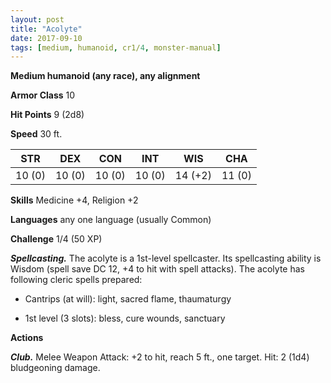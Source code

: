 ```yaml
---
layout: post
title: "Acolyte"
date: 2017-09-10
tags: [medium, humanoid, cr1/4, monster-manual]
---
```


**Medium humanoid (any race), any alignment**

**Armor Class** 10

**Hit Points** 9 (2d8)

**Speed** 30 ft.

|   STR   |   DEX   |   CON   |   INT   |   WIS   |   CHA   |
|:-----:|:-----:|:-----:|:-----:|:-----:|:-----:|
| 10 (0) | 10 (0) | 10 (0) | 10 (0) | 14 (+2) | 11 (0) |

**Skills** Medicine +4, Religion +2

**Languages** any one language (usually Common)

**Challenge** 1/4 (50 XP)

***Spellcasting.*** The acolyte is a 1st-level spellcaster. Its spellcasting ability is Wisdom (spell save DC 12, +4 to hit with spell attacks). The acolyte has following cleric spells prepared: 

* Cantrips (at will): light, sacred flame, thaumaturgy

* 1st level (3 slots): bless, cure wounds, sanctuary

**Actions**

***Club.*** Melee Weapon Attack: +2 to hit, reach 5 ft., one target. Hit: 2 (1d4) bludgeoning damage.

